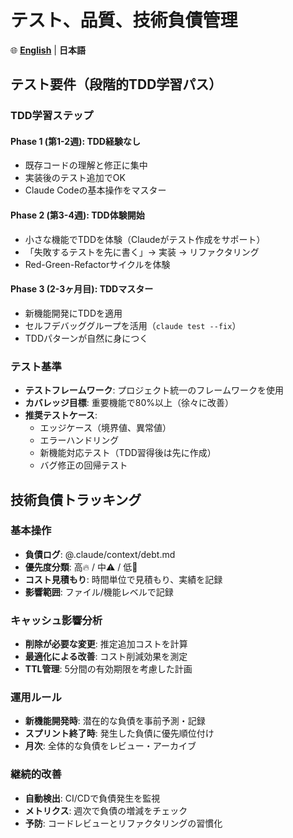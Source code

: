 # テスト、品質、技術負債管理

🌐 **[English](testing-quality.md)** | **日本語**

## テスト要件（段階的TDD学習パス）

### TDD学習ステップ
#### Phase 1 (第1-2週): TDD経験なし
- 既存コードの理解と修正に集中
- 実装後のテスト追加でOK
- Claude Codeの基本操作をマスター

#### Phase 2 (第3-4週): TDD体験開始
- 小さな機能でTDDを体験（Claudeがテスト作成をサポート）
- 「失敗するテストを先に書く」→ 実装 → リファクタリング
- Red-Green-Refactorサイクルを体験

#### Phase 3 (2-3ヶ月目): TDDマスター
- 新機能開発にTDDを適用
- セルフデバッググループを活用（`claude test --fix`）
- TDDパターンが自然に身につく

### テスト基準
- **テストフレームワーク**: プロジェクト統一のフレームワークを使用
- **カバレッジ目標**: 重要機能で80%以上（徐々に改善）
- **推奨テストケース**: 
  - エッジケース（境界値、異常値）
  - エラーハンドリング
  - 新機能対応テスト（TDD習得後は先に作成）
  - バグ修正の回帰テスト

## 技術負債トラッキング

### 基本操作
- **負債ログ**: @.claude/context/debt.md
- **優先度分類**: 高🔥 / 中⚠️ / 低📝
- **コスト見積もり**: 時間単位で見積もり、実績を記録
- **影響範囲**: ファイル/機能レベルで記録

### キャッシュ影響分析
- **削除が必要な変更**: 推定追加コストを計算
- **最適化による改善**: コスト削減効果を測定
- **TTL管理**: 5分間の有効期限を考慮した計画

### 運用ルール
- **新機能開発時**: 潜在的な負債を事前予測・記録
- **スプリント終了時**: 発生した負債に優先順位付け
- **月次**: 全体的な負債をレビュー・アーカイブ

### 継続的改善
- **自動検出**: CI/CDで負債発生を監視
- **メトリクス**: 週次で負債の増減をチェック
- **予防**: コードレビューとリファクタリングの習慣化